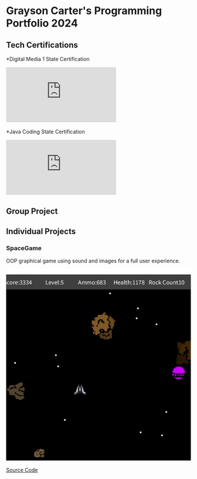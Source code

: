 # Grayson Carter's Programming Portfolio 2024

## Tech Certifications
*Digital Media 1 State Certification

![Digital Media 1](https://github.com/goober42/programmingportfolio/blob/main/images/Grayson%20Carter_Digital%20Media%20I_12182023.pdf)

*Java Coding State Certification

![Java State Cert](https://github.com/goober42/programmingportfolio/blob/main/images/Grayson%20Carter_Computer%20Programming%20I_12182023.pdf)

## Group Project

## Individual Projects

### SpaceGame
OOP graphical game using sound and images for a full user experience.

![Gameplay](https://github.com/goober42/programmingportfolio/blob/main/images/sg1.png)

[Source Code](https://github.com/goober42/programmingportfolio/blob/main/src/SpaceGame.zip)
